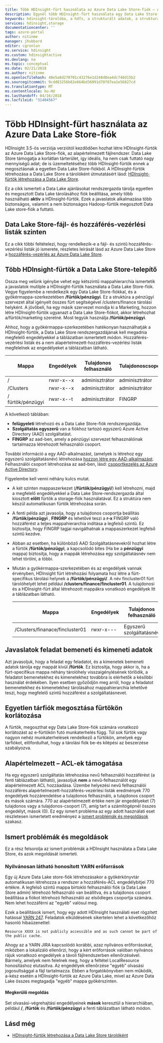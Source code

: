 ```yaml
---
title: Több HDInsight-fürt használata az Azure Data Lake Store-fiók – Azure |} Microsoft Docs
description: Egynél több HDInsight-fürt használata egy Data Lake Store-fiókkal
keywords: hdinsight-tárolóba, a hdfs, a strukturált adatok, a strukturálatlan adatok, a data lake store
services: hdinsight,storage
documentationcenter: ''
tags: azure-portal
author: nitinme
manager: jhubbard
editor: cgronlun
ms.service: hdinsight
ms.custom: hdinsightactive
ms.devlang: na
ms.topic: conceptual
ms.date: 02/21/2018
ms.author: nitinme
ms.openlocfilehash: 48e5a8d270701c43276e1d248d8ea4dc748d15b2
ms.sourcegitcommit: 9cdd83256b82e664bd36991d78f87ea1e56827cd
ms.translationtype: MT
ms.contentlocale: hu-HU
ms.lasthandoff: 04/16/2018
ms.locfileid: "31404567"
---
```

# <a name="use-multiple-hdinsight-clusters-with-an-azure-data-lake-store-account"></a>Több HDInsight-fürt használata az Azure Data Lake Store-fiók

HDInsight 3.5-ös verziója verziótól kezdődően hozhat létre HDInsight-fürtök az Azure Data Lake Store-fiók, az alapértelmezett fájlrendszer.
Data Lake Store támogatja a korlátlan tárterület, így ideális, ha nem csak futtató nagy mennyiségű adat; de is üzemeltetéséhez több HDInsight-fürtök ennek a megosztásnak a egyetlen Data Lake Store-fiókból. A HDInsight-fürtök létrehozása a Data Lake Store a tárolóként útmutatásért lásd: [HDInsight-fürtök létrehozása a Data Lake Store](../data-lake-store/data-lake-store-hdinsight-hadoop-use-portal.md).

Ez a cikk ismerteti a Data Lake ajánlásokat rendszergazda tárolja egyetlen és megosztott Data Lake tárolásához fiók beállítása, amely több használható **aktív** a HDInsight-fürtök. Ezek a javaslatok alkalmazása több biztonságos, valamint a nem biztonságos Hadoop-fürtök megosztott Data Lake store-fiók a futtató.


## <a name="data-lake-store-file-and-folder-level-acls"></a>Data Lake Store-fájl- és hozzáférés-vezérlési listák szinten

Ez a cikk többi feltételezi, hogy rendelkezik-e a fájl- és szintű hozzáférés-vezérlési listák jó ismerete, részletes leírását lásd az Azure Data Lake Store a [hozzáférés-vezérlés az Azure Data Lake Store](../data-lake-store/data-lake-store-access-control.md).

## <a name="data-lake-store-setup-for-multiple-hdinsight-clusters"></a>Több HDInsight-fürtök a Data Lake Store-telepítő
Ossza meg velünk igénybe vehet egy kétszintű mappahierarchia ismertetik a javaslatok mutilple a HDInsight-fürtök használata a Data Lake Store-fiók. Vegye figyelembe a rendelkezik egy Data Lake Store-fiókkal, és a gyökérmappa-szerkezetében **/fürtök/pénzügyi**. Ez a struktúra a pénzügyi szervezet által igényelt összes fürt segítségével /clusters/finance tárolási helyként. A jövőbeli, ha egy másik szervezet mondja ki a Marketing, hozzon létre HDInsight-fürtök ugyanazt a Data Lake Store-fiókot, akkor létrehozhat a/fürtök/marketing szeretné. Most tegyük használja **/fürtök/pénzügyi**.

Ahhoz, hogy a gyökérmappa-szerkezetében hatékonyan használhatják a HDInsight-fürtök, a Data Lake Store rendszergazdájának kell megadnia megfelelő engedélyekkel a táblázatban ismertetett módon. Hozzáférés-vezérlési listák és a nem alapértelmezett-hozzáférés-vezérlési listák megfelelnek az engedélyeket a táblázatban látható. 


|Mappa  |Engedélyek  |Tulajdonos felhasználó  |Tulajdonoscsoport  | Nevesített felhasználó | Nevesített felhasználó engedélyek | Nevesített csoport | Elnevezett csoportját engedélyek |
|---------|---------|---------|---------|---------|---------|---------|---------|
|/ | rwxr-x--x  |adminisztrátor |adminisztrátor  |Szolgáltatásnév |--x  |FINGRP   |r-x         |
|/Clusters | rwxr-x--x |adminisztrátor |adminisztrátor |Szolgáltatásnév |--x  |FINGRP |r-x         |
|/ fürtök/pénzügyi | rwxr-x--t |adminisztrátor |FINGRP  |Szolgáltatásnév |rwx  |-  |-     |

A következő táblában:

- **felügyeleti** létrehozó és a Data Lake Store-fiók rendszergazdája.
- **Szolgáltatás egyszerű** van a fiókhoz tartozó egyszerű Azure Active Directory (AAD) szolgáltatást.
- **FINGRP** az aad-ben, amely a pénzügyi szervezet felhasználóinak tartalmazza létrehozott felhasználói csoport.

További információ a egy AAD-alkalmazást, (amelyek is létrehoz egy egyszerű szolgáltatásnév) létrehozása [hozzon létre egy AAD-alkalmazást](../azure-resource-manager/resource-group-create-service-principal-portal.md#create-an-azure-active-directory-application). Felhasználói csoport létrehozása az aad-ben, lásd: [csoportkezelés az Azure Active Directory](../active-directory/active-directory-groups-create-azure-portal.md).

Figyelembe kell venni néhány kulcs mutat.

- A két szinten mappaszerkezet (**/fürtök/pénzügyi/**) kell létrehozni, majd a megfelelő engedélyekkel a Data Lake Store-rendszergazda által kiosztott **előtt** fürtök a storage-fiók használatával. Ez a struktúra nem készül automatikusan fürtök létrehozása során.
- A fenti példa azt javasolja, hogy a tulajdonos csoportja beállítás **/fürtök/pénzügyi** , **FINGRP** és lehetővé teszi a **r-x** FINGRP való hozzáférést a teljes mappahierarchia indítása a legfelső szintű. Ez biztosítja, hogy FINGRP tagjai navigálhatnak a mappaszerkezet legfelső szintű kezdve.
- Abban az esetben, ha különböző AAD Szolgáltatásnevekről hozhat létre a fürtök **/fürtök/pénzügyi**, a kapcsolódó bites (Ha be a **pénzügyi** mappa) biztosítja, hogy a mappák létrehozása egy szolgáltatásnév nem lehet törölni, a többi.
- Miután a gyökérmappa-szerkezetében és az engedélyek vannak érvényben, HDInsight fürt létrehozási folyamata hoz létre a fürt-specifikus tárolási helynek a **/fürtök/pénzügyi/**. A név fincluster01 fürt tárolóhelyét lehet például **/clusters/finance/fincluster01**. A tulajdonosi és a HDInsight-fürt által létrehozott mappákra vonatkozó engedélyek Itt a táblázatban látható.

    |Mappa  |Engedélyek  |Tulajdonos felhasználó  |Tulajdonoscsoport  | Nevesített felhasználó | Nevesített felhasználó engedélyek | Nevesített csoport | Elnevezett csoportját engedélyek |
    |---------|---------|---------|---------|---------|---------|---------|---------|
    |/Clusters/finanace/fincluster01 | rwxr-x---  |Egyszerű szolgáltatásnév |FINGRP  |- |-  |-   |-  | 
   


## <a name="recommendations-for-job-input-and-output-data"></a>Javaslatok feladat bemeneti és kimeneti adatok

Azt javasoljuk, hogy a feladat egy feladatot, és a kimenetek bemeneti adatok tárolja egy mappát kívül **/fürtök**. Ez biztosítja, hogy akkor is, ha a fürt-specifikus mappa néhány tárolóhely visszaigénylésének törlődik, a feladatot bemenetekhez és kimenetekhez továbbra is elérhetők a későbbi használat érdekében. Ilyen esetben győződjön meg arról, hogy a feladatot bemenetekhez és kimenetekhez tárolásához mappahierarchia lehetővé teszi, hogy megfelelő szintű hozzáférést a szolgáltatásnevet.

## <a name="limit-on-clusters-sharing-a-single-storage-account"></a>Egyetlen tárfiók megosztása fürtökön korlátozása

A fürtök, megoszthat egy Data Lake Store-fiók számára vonatkozó korlátozást az e-fürtökön futó munkaterhelés függ. Túl sok fürtök vagy nagyon nehéz munkaterhelések rendelkező a fürtökön, amelyek egy tárfiókot, előfordulhat, hogy a tárolási fiók be-és kilépési az beszerzése szabályozva.

## <a name="support-for-default-acls"></a>Alapértelmezett – ACL-ek támogatása

Ha egy egyszerű szolgáltatás létrehozása nevű felhasználói hozzáférést (a fenti táblázatban látható), javasoljuk **nem** a nevű-felhasználót egy alapértelmezett ACL hozzáadása. Üzembe helyezési nevű felhasználói hozzáférés alapértelmezett-hozzáférés-vezérlési listák eredmények 770 engedélyek hozzárendelése a tulajdonos felhasználó, a tulajdonos csoport és mások számára. 770 az alapértelmezett értéke nem jár engedélyeket (7) tulajdonos vagy a tulajdonos-csoport (7), amíg tart a számítógépnél összes engedélyt, mások (0). Ez egy ismert probléma az egy adott használati eset részletesen ismertetett eredményez a [ismert problémák és megoldások](#known-issues-and-workarounds) szakasz.

## <a name="known-issues-and-workarounds"></a>Ismert problémák és megoldások

Ez a rész felsorolja az ismert problémák a HDInsight használata a Data Lake Store, és azok megoldását ismerteti.

### <a name="publicly-visible-localized-yarn-resources"></a>Nyilvánosan látható honosított YARN erőforrások

Egy új Azure Data Lake store-fiók létrehozásakor a gyökérkönyvtár automatikusan létrehozza a rendszer a hozzáférés-ACL engedélybitjei 770 értékre. A legfelső szintű mappa birtokló felhasználói fiók (a Data Lake Store admin) létrehozó felhasználó van beállítva, és a tulajdonos csoport beállítása a fiókot létrehozó felhasználó az elsődleges csoportja számára. Nem lehet hozzáférni az "egyéb" valósul meg.

Ezek a beállítások ismert, hogy egy adott HDInsight használati eset rögzített hatással [YARN 247](https://hwxmonarch.atlassian.net/browse/YARN-247). Feladatok elküldésének sikertelen lehet a következőhöz hasonló hibaüzenettel:

    Resource XXXX is not publicly accessible and as such cannot be part of the public cache.

Ahogy az a YARN JIRA kapcsolódó korábbi, azaz nyilvános erőforrásokat, miközben a lokalizáló ellenőrzi, hogy a kért erőforrások valóban nyilvános rájuk vonatkozó engedélyek a távoli fájlrendszerben ellenőrzésével. Bármely, amelyek nem felelnek meg, hogy a feltétel LocalResource honosításhoz elutasítva. Az engedélyek ellenőrzése "egyéb" olvasási jogosultsággal a fájl tartalmazza. Ebben a forgatókönyvben nem működik, a-kész esetén a HDInsight-fürtök az Azure Data Lake, mivel az Azure Data Lake összes megtagadja "egyéb" mappa gyökérszinten.

#### <a name="workaround"></a>Megkerülő megoldás
Set olvasási-végrehajtási engedélyeinek **mások** keresztül a hierarchiában, például **/**, **/fürtök** és   **/fürtök/pénzügyi** a fenti táblázatban látható módon.

## <a name="see-also"></a>Lásd még

* [HDInsight-fürtök létrehozása a Data Lake Store tárolóként](../data-lake-store/data-lake-store-hdinsight-hadoop-use-portal.md)


